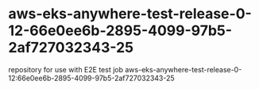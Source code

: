 # aws-eks-anywhere-test-release-0-12-66e0ee6b-2895-4099-97b5-2af727032343-25
repository for use with E2E test job aws-eks-anywhere-test-release-0-12:66e0ee6b-2895-4099-97b5-2af727032343-25
